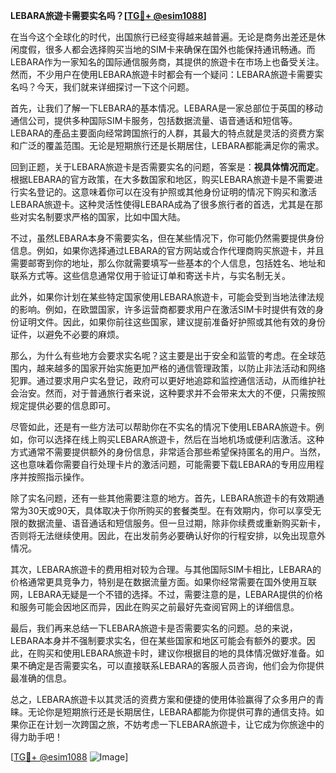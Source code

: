 **LEBARA旅遊卡需要实名吗？[[TG💪+ @esim1088](https://t.me/s/esim1088)]**

在当今这个全球化的时代，出国旅行已经变得越来越普遍。无论是商务出差还是休闲度假，很多人都会选择购买当地的SIM卡来确保在国外也能保持通讯畅通。而LEBARA作为一家知名的国际通信服务商，其提供的旅遊卡在市场上也备受关注。然而，不少用户在使用LEBARA旅遊卡时都会有一个疑问：LEBARA旅遊卡需要实名吗？今天，我们就来详细探讨一下这个问题。

首先，让我们了解一下LEBARA的基本情况。LEBARA是一家总部位于英国的移动通信公司，提供多种国际SIM卡服务，包括数据流量、语音通话和短信等。LEBARA的產品主要面向经常跨国旅行的人群，其最大的特点就是灵活的资费方案和广泛的覆盖范围。无论是短期旅行还是长期居住，LEBARA都能满足你的需求。

回到正题，关于LEBARA旅遊卡是否需要实名的问题，答案是：**视具体情况而定**。根据LEBARA的官方政策，在大多数国家和地区，购买LEBARA旅遊卡是不需要进行实名登记的。这意味着你可以在没有护照或其他身份证明的情况下购买和激活LEBARA旅遊卡。这种灵活性使得LEBARA成為了很多旅行者的首选，尤其是在那些对实名制要求严格的国家，比如中国大陆。

不过，虽然LEBARA本身不需要实名，但在某些情况下，你可能仍然需要提供身份信息。例如，如果你选择通过LEBARA的官方网站或合作代理商购买旅遊卡，并且需要邮寄到你的地址，那么你就需要填写一些基本的个人信息，包括姓名、地址和联系方式等。这些信息通常仅用于验证订单和寄送卡片，与实名制无关。

此外，如果你计划在某些特定国家使用LEBARA旅遊卡，可能会受到当地法律法规的影响。例如，在欧盟国家，许多运营商都要求用户在激活SIM卡时提供有效的身份证明文件。因此，如果你前往这些国家，建议提前准备好护照或其他有效的身份证件，以避免不必要的麻烦。

那么，为什么有些地方会要求实名呢？这主要是出于安全和监管的考虑。在全球范围内，越来越多的国家开始实施更加严格的通信管理政策，以防止非法活动和网络犯罪。通过要求用户实名登记，政府可以更好地追踪和监控通信活动，从而维护社会治安。然而，对于普通旅行者来说，这种要求并不会带来太大的不便，只需按照规定提供必要的信息即可。

尽管如此，还是有一些方法可以帮助你在不实名的情况下使用LEBARA旅遊卡。例如，你可以选择在线上购买LEBARA旅遊卡，然后在当地机场或便利店激活。这种方式通常不需要提供额外的身份信息，非常适合那些希望保持匿名的用户。当然，这也意味着你需要自行处理卡片的激活问题，可能需要下载LEBARA的专用应用程序并按照指示操作。

除了实名问题，还有一些其他需要注意的地方。首先，LEBARA旅遊卡的有效期通常为30天或90天，具体取决于你所购买的套餐类型。在有效期内，你可以享受无限的数据流量、语音通话和短信服务。但一旦过期，除非你续费或重新购买新卡，否则将无法继续使用。因此，在出发前务必要确认好你的行程安排，以免出现意外情况。

其次，LEBARA旅遊卡的费用相对较为合理。与其他国际SIM卡相比，LEBARA的价格通常更具竞争力，特别是在数据流量方面。如果你经常需要在国外使用互联网，LEBARA无疑是一个不错的选择。不过，需要注意的是，LEBARA提供的价格和服务可能会因地区而异，因此在购买之前最好先查阅官网上的详细信息。

最后，我们再来总结一下LEBARA旅遊卡是否需要实名的问题。总的来说，LEBARA本身并不强制要求实名，但在某些国家和地区可能会有额外的要求。因此，在购买和使用LEBARA旅遊卡时，建议你根据目的地的具体情况做好准备。如果不确定是否需要实名，可以直接联系LEBARA的客服人员咨询，他们会为你提供最准确的信息。

总之，LEBARA旅遊卡以其灵活的资费方案和便捷的使用体验赢得了众多用户的青睐。无论你是短期旅行还是长期居住，LEBARA都能为你提供可靠的通信支持。如果你正在计划一次跨国之旅，不妨考虑一下LEBARA旅遊卡，让它成为你旅途中的得力助手吧！

[[TG💪+ @esim1088](https://t.me/s/esim1088) ![Image](https://i.postimg.cc/4NQfJmqS/Snipaste-2025-05-13-00-14-12.png)]